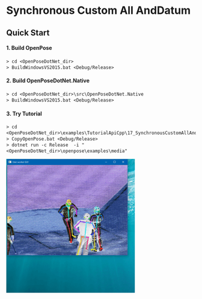 # Synchronous Custom All AndDatum

## Quick Start

#### 1. Build OpenPose

````dos
> cd <OpenPoseDotNet_dir>
> BuildWindowsVS2015.bat <Debug/Release>
````

#### 2. Build OpenPoseDotNet.Native

````dos
> cd <OpenPoseDotNet_dir>\src\OpenPoseDotNet.Native
> BuildWindowsVS2015.bat <Debug/Release>
````

#### 3. Try Tutorial

````dos
> cd <OpenPoseDotNet_dir>\examples\TutorialApiCpp\17_SynchronousCustomAllAndDatum
> CopyOpenPose.bat <Debug/Release>
> dotnet run -c Release  -i "<OpenPoseDotNet_dir>\openpose\examples\media"
````

<img src="images/example_turorial_15.gif"/>